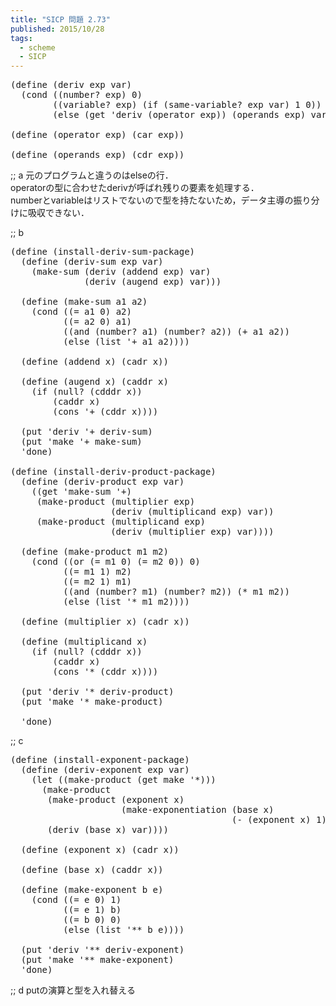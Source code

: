 ```yaml
---
title: "SICP 問題 2.73"
published: 2015/10/28
tags:
  - scheme
  - SICP
---
```



<pre class="code lang-scheme" data-lang="scheme" data-unlink><span class="synSpecial">(</span><span class="synStatement">define</span> <span class="synSpecial">(</span>deriv <span class="synIdentifier">exp</span> var<span class="synSpecial">)</span>
  <span class="synSpecial">(</span><span class="synStatement">cond</span> <span class="synSpecial">((</span><span class="synIdentifier">number?</span> <span class="synIdentifier">exp</span><span class="synSpecial">)</span> <span class="synConstant">0</span><span class="synSpecial">)</span>
        <span class="synSpecial">((</span>variable? <span class="synIdentifier">exp</span><span class="synSpecial">)</span> <span class="synSpecial">(</span><span class="synStatement">if</span> <span class="synSpecial">(</span>same-variable? <span class="synIdentifier">exp</span> var<span class="synSpecial">)</span> <span class="synConstant">1</span> <span class="synConstant">0</span><span class="synSpecial">))</span>
        <span class="synSpecial">(</span><span class="synStatement">else</span> <span class="synSpecial">(</span>get <span class="synSpecial">'</span>deriv <span class="synSpecial">(</span>operator <span class="synIdentifier">exp</span><span class="synSpecial">))</span> <span class="synSpecial">(</span>operands <span class="synIdentifier">exp</span><span class="synSpecial">)</span> var<span class="synSpecial">)))</span>

<span class="synSpecial">(</span><span class="synStatement">define</span> <span class="synSpecial">(</span>operator <span class="synIdentifier">exp</span><span class="synSpecial">)</span> <span class="synSpecial">(</span><span class="synIdentifier">car</span> <span class="synIdentifier">exp</span><span class="synSpecial">))</span>

<span class="synSpecial">(</span><span class="synStatement">define</span> <span class="synSpecial">(</span>operands <span class="synIdentifier">exp</span><span class="synSpecial">)</span> <span class="synSpecial">(</span><span class="synIdentifier">cdr</span> <span class="synIdentifier">exp</span><span class="synSpecial">))</span>
</pre>


<p>;; a
元のプログラムと違うのはelseの行．<br/>
operatorの型に合わせたderivが呼ばれ残りの要素を処理する．<br/>
numberとvariableはリストでないので型を持たないため，データ主導の振り分けに吸収できない．</p>

<p>;; b</p>

<pre class="code lang-scheme" data-lang="scheme" data-unlink><span class="synSpecial">(</span><span class="synStatement">define</span> <span class="synSpecial">(</span>install-deriv-sum-package<span class="synSpecial">)</span>
  <span class="synSpecial">(</span><span class="synStatement">define</span> <span class="synSpecial">(</span>deriv-sum <span class="synIdentifier">exp</span> var<span class="synSpecial">)</span>
    <span class="synSpecial">(</span>make-sum <span class="synSpecial">(</span>deriv <span class="synSpecial">(</span>addend <span class="synIdentifier">exp</span><span class="synSpecial">)</span> var<span class="synSpecial">)</span>
              <span class="synSpecial">(</span>deriv <span class="synSpecial">(</span>augend <span class="synIdentifier">exp</span><span class="synSpecial">)</span> var<span class="synSpecial">)))</span>

  <span class="synSpecial">(</span><span class="synStatement">define</span> <span class="synSpecial">(</span>make-sum a1 a2<span class="synSpecial">)</span>
    <span class="synSpecial">(</span><span class="synStatement">cond</span> <span class="synSpecial">((</span><span class="synIdentifier">=</span> a1 <span class="synConstant">0</span><span class="synSpecial">)</span> a2<span class="synSpecial">)</span>
          <span class="synSpecial">((</span><span class="synIdentifier">=</span> a2 <span class="synConstant">0</span><span class="synSpecial">)</span> a1<span class="synSpecial">)</span>
          <span class="synSpecial">((</span><span class="synStatement">and</span> <span class="synSpecial">(</span><span class="synIdentifier">number?</span> a1<span class="synSpecial">)</span> <span class="synSpecial">(</span><span class="synIdentifier">number?</span> a2<span class="synSpecial">))</span> <span class="synSpecial">(</span><span class="synIdentifier">+</span> a1 a2<span class="synSpecial">))</span>
          <span class="synSpecial">(</span><span class="synStatement">else</span> <span class="synSpecial">(</span><span class="synIdentifier">list</span> <span class="synSpecial">'</span>+ a1 a2<span class="synSpecial">))))</span>

  <span class="synSpecial">(</span><span class="synStatement">define</span> <span class="synSpecial">(</span>addend x<span class="synSpecial">)</span> <span class="synSpecial">(</span><span class="synIdentifier">cadr</span> x<span class="synSpecial">))</span>

  <span class="synSpecial">(</span><span class="synStatement">define</span> <span class="synSpecial">(</span>augend x<span class="synSpecial">)</span> <span class="synSpecial">(</span><span class="synIdentifier">caddr</span> x<span class="synSpecial">)</span>
    <span class="synSpecial">(</span><span class="synStatement">if</span> <span class="synSpecial">(</span><span class="synIdentifier">null?</span> <span class="synSpecial">(</span><span class="synIdentifier">cdddr</span> x<span class="synSpecial">))</span>
        <span class="synSpecial">(</span><span class="synIdentifier">caddr</span> x<span class="synSpecial">)</span>
        <span class="synSpecial">(</span><span class="synIdentifier">cons</span> <span class="synSpecial">'</span>+ <span class="synSpecial">(</span><span class="synIdentifier">cddr</span> x<span class="synSpecial">))))</span>

  <span class="synSpecial">(</span>put <span class="synSpecial">'</span>deriv <span class="synSpecial">'</span>+ deriv-sum<span class="synSpecial">)</span>
  <span class="synSpecial">(</span>put <span class="synSpecial">'</span>make <span class="synSpecial">'</span>+ make-sum<span class="synSpecial">)</span>
  <span class="synSpecial">'</span>done<span class="synSpecial">)</span>

<span class="synSpecial">(</span><span class="synStatement">define</span> <span class="synSpecial">(</span>install-deriv-product-package<span class="synSpecial">)</span>
  <span class="synSpecial">(</span><span class="synStatement">define</span> <span class="synSpecial">(</span>deriv-product <span class="synIdentifier">exp</span> var<span class="synSpecial">)</span>
    <span class="synSpecial">((</span>get <span class="synSpecial">'</span>make-sum <span class="synSpecial">'</span>+<span class="synSpecial">)</span>
     <span class="synSpecial">(</span>make-product <span class="synSpecial">(</span>multiplier <span class="synIdentifier">exp</span><span class="synSpecial">)</span>
                   <span class="synSpecial">(</span>deriv <span class="synSpecial">(</span>multiplicand <span class="synIdentifier">exp</span><span class="synSpecial">)</span> var<span class="synSpecial">))</span>
     <span class="synSpecial">(</span>make-product <span class="synSpecial">(</span>multiplicand <span class="synIdentifier">exp</span><span class="synSpecial">)</span>
                   <span class="synSpecial">(</span>deriv <span class="synSpecial">(</span>multiplier <span class="synIdentifier">exp</span><span class="synSpecial">)</span> var<span class="synSpecial">))))</span>

  <span class="synSpecial">(</span><span class="synStatement">define</span> <span class="synSpecial">(</span>make-product m1 m2<span class="synSpecial">)</span>
    <span class="synSpecial">(</span><span class="synStatement">cond</span> <span class="synSpecial">((</span><span class="synStatement">or</span> <span class="synSpecial">(</span><span class="synIdentifier">=</span> m1 <span class="synConstant">0</span><span class="synSpecial">)</span> <span class="synSpecial">(</span><span class="synIdentifier">=</span> m2 <span class="synConstant">0</span><span class="synSpecial">))</span> <span class="synConstant">0</span><span class="synSpecial">)</span>
          <span class="synSpecial">((</span><span class="synIdentifier">=</span> m1 <span class="synConstant">1</span><span class="synSpecial">)</span> m2<span class="synSpecial">)</span>
          <span class="synSpecial">((</span><span class="synIdentifier">=</span> m2 <span class="synConstant">1</span><span class="synSpecial">)</span> m1<span class="synSpecial">)</span>
          <span class="synSpecial">((</span><span class="synStatement">and</span> <span class="synSpecial">(</span><span class="synIdentifier">number?</span> m1<span class="synSpecial">)</span> <span class="synSpecial">(</span><span class="synIdentifier">number?</span> m2<span class="synSpecial">))</span> <span class="synSpecial">(</span><span class="synIdentifier">*</span> m1 m2<span class="synSpecial">))</span>
          <span class="synSpecial">(</span><span class="synStatement">else</span> <span class="synSpecial">(</span><span class="synIdentifier">list</span> <span class="synSpecial">'</span>* m1 m2<span class="synSpecial">))))</span>

  <span class="synSpecial">(</span><span class="synStatement">define</span> <span class="synSpecial">(</span>multiplier x<span class="synSpecial">)</span> <span class="synSpecial">(</span><span class="synIdentifier">cadr</span> x<span class="synSpecial">))</span>

  <span class="synSpecial">(</span><span class="synStatement">define</span> <span class="synSpecial">(</span>multiplicand x<span class="synSpecial">)</span>
    <span class="synSpecial">(</span><span class="synStatement">if</span> <span class="synSpecial">(</span><span class="synIdentifier">null?</span> <span class="synSpecial">(</span><span class="synIdentifier">cdddr</span> x<span class="synSpecial">))</span>
        <span class="synSpecial">(</span><span class="synIdentifier">caddr</span> x<span class="synSpecial">)</span>
        <span class="synSpecial">(</span><span class="synIdentifier">cons</span> <span class="synSpecial">'</span>* <span class="synSpecial">(</span><span class="synIdentifier">cddr</span> x<span class="synSpecial">))))</span>

  <span class="synSpecial">(</span>put <span class="synSpecial">'</span>deriv <span class="synSpecial">'</span>* deriv-product<span class="synSpecial">)</span>
  <span class="synSpecial">(</span>put <span class="synSpecial">'</span>make <span class="synSpecial">'</span>* make-product<span class="synSpecial">)</span>

  <span class="synSpecial">'</span>done<span class="synSpecial">)</span>
</pre>


<p>;; c</p>

<pre class="code lang-scheme" data-lang="scheme" data-unlink><span class="synSpecial">(</span><span class="synStatement">define</span> <span class="synSpecial">(</span>install-exponent-package<span class="synSpecial">)</span>
  <span class="synSpecial">(</span><span class="synStatement">define</span> <span class="synSpecial">(</span>deriv-exponent <span class="synIdentifier">exp</span> var<span class="synSpecial">)</span>
    <span class="synSpecial">(</span><span class="synStatement">let</span> <span class="synSpecial">((</span>make-product <span class="synSpecial">(</span>get make <span class="synSpecial">'</span>*<span class="synSpecial">)))</span>
      <span class="synSpecial">(</span>make-product
       <span class="synSpecial">(</span>make-product <span class="synSpecial">(</span>exponent x<span class="synSpecial">)</span>
                     <span class="synSpecial">(</span>make-exponentiation <span class="synSpecial">(</span>base x<span class="synSpecial">)</span>
                                          <span class="synSpecial">(</span><span class="synIdentifier">-</span> <span class="synSpecial">(</span>exponent x<span class="synSpecial">)</span> <span class="synConstant">1</span><span class="synSpecial">)))</span>
       <span class="synSpecial">(</span>deriv <span class="synSpecial">(</span>base x<span class="synSpecial">)</span> var<span class="synSpecial">))))</span>

  <span class="synSpecial">(</span><span class="synStatement">define</span> <span class="synSpecial">(</span>exponent x<span class="synSpecial">)</span> <span class="synSpecial">(</span><span class="synIdentifier">cadr</span> x<span class="synSpecial">))</span>

  <span class="synSpecial">(</span><span class="synStatement">define</span> <span class="synSpecial">(</span>base x<span class="synSpecial">)</span> <span class="synSpecial">(</span><span class="synIdentifier">caddr</span> x<span class="synSpecial">))</span>

  <span class="synSpecial">(</span><span class="synStatement">define</span> <span class="synSpecial">(</span>make-exponent b e<span class="synSpecial">)</span>
    <span class="synSpecial">(</span><span class="synStatement">cond</span> <span class="synSpecial">((</span><span class="synIdentifier">=</span> e <span class="synConstant">0</span><span class="synSpecial">)</span> <span class="synConstant">1</span><span class="synSpecial">)</span>
          <span class="synSpecial">((</span><span class="synIdentifier">=</span> e <span class="synConstant">1</span><span class="synSpecial">)</span> b<span class="synSpecial">)</span>
          <span class="synSpecial">((</span><span class="synIdentifier">=</span> b <span class="synConstant">0</span><span class="synSpecial">)</span> <span class="synConstant">0</span><span class="synSpecial">)</span>
          <span class="synSpecial">(</span><span class="synStatement">else</span> <span class="synSpecial">(</span><span class="synIdentifier">list</span> <span class="synSpecial">'</span>** b e<span class="synSpecial">))))</span>

  <span class="synSpecial">(</span>put <span class="synSpecial">'</span>deriv <span class="synSpecial">'</span>** deriv-exponent<span class="synSpecial">)</span>
  <span class="synSpecial">(</span>put <span class="synSpecial">'</span>make <span class="synSpecial">'</span>** make-exponent<span class="synSpecial">)</span>
  <span class="synSpecial">'</span>done<span class="synSpecial">)</span>
</pre>


<p>;; d
putの演算と型を入れ替える</p>

